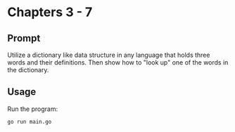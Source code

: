 # Chapters 3 - 7

## Prompt

Utilize a dictionary like data structure in any language that holds three words and their definitions. Then show how to "look up" one of the words in the dictionary.

## Usage

Run the program:
```bash
go run main.go
```